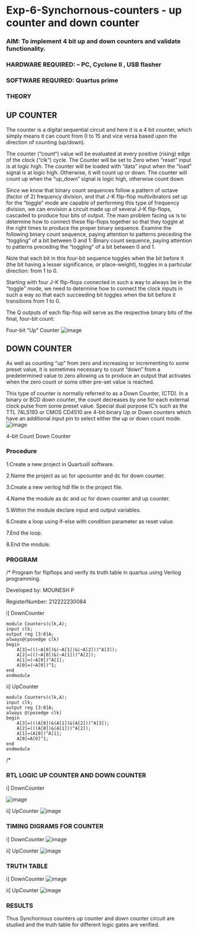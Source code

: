 # Exp-6-Synchornous-counters - up counter and down counter 
### AIM: To implement 4 bit up and down counters and validate  functionality.
### HARDWARE REQUIRED:  – PC, Cyclone II , USB flasher
### SOFTWARE REQUIRED:   Quartus prime
### THEORY 

## UP COUNTER 
The counter is a digital sequential circuit and here it is a 4 bit counter, which simply means it can count from 0 to 15 and vice versa based upon the direction of counting (up/down). 

The counter (“count“) value will be evaluated at every positive (rising) edge of the clock (“clk“) cycle.
The Counter will be set to Zero when “reset” input is at logic high.
The counter will be loaded with “data” input when the “load” signal is at logic high. Otherwise, it will count up or down.
The counter will count up when the “up_down” signal is logic high, otherwise count down

Since we know that binary count sequences follow a pattern of octave (factor of 2) frequency division, and that J-K flip-flop multivibrators set up for the “toggle” mode are capable of performing this type of frequency division, we can envision a circuit made up of several J-K flip-flops, cascaded to produce four bits of output.
The main problem facing us is to determine how to connect these flip-flops together so that they toggle at the right times to produce the proper binary sequence.
Examine the following binary count sequence, paying attention to patterns preceding the “toggling” of a bit between 0 and 1:
Binary count sequence, paying attention to patterns preceding the “toggling” of a bit between 0 and 1.

Note that each bit in this four-bit sequence toggles when the bit before it (the bit having a lesser significance, or place-weight), toggles in a particular direction: from 1 to 0.



 
 

Starting with four J-K flip-flops connected in such a way to always be in the “toggle” mode, we need to determine how to connect the clock inputs in such a way so that each succeeding bit toggles when the bit before it transitions from 1 to 0.

The Q outputs of each flip-flop will serve as the respective binary bits of the final, four-bit count:

 
 

Four-bit “Up” Counter
![image](https://user-images.githubusercontent.com/36288975/169644758-b2f4339d-9532-40c5-af40-8f4f8c942e2c.png)



## DOWN COUNTER 

As well as counting “up” from zero and increasing or incrementing to some preset value, it is sometimes necessary to count “down” from a predetermined value to zero allowing us to produce an output that activates when the zero count or some other pre-set value is reached.

This type of counter is normally referred to as a Down Counter, (CTD). In a binary or BCD down counter, the count decreases by one for each external clock pulse from some preset value. Special dual purpose IC’s such as the TTL 74LS193 or CMOS CD4510 are 4-bit binary Up or Down counters which have an additional input pin to select either the up or down count mode.
![image](https://user-images.githubusercontent.com/36288975/169644844-1a14e123-7228-4ed8-81a9-eb937dff4ac8.png)


4-bit Count Down Counter
### Procedure
1.Create a new project in QuartusII software.

2.Name the project as uc for upcounter and dc for down counter.

3.Create a new verilog hdl file in the project file.

4.Name the module as dc and uc for down counter and up counter.

5.Within the module declare input and output variables.

6.Create a loop using if-else with condition parameter as reset value.

7.End the loop.

8.End the module.

### PROGRAM 
/*
Program for flipflops  and verify its truth table in quartus using Verilog programming.

Developed by: MOUNESH P

RegisterNumber: 212222230084

i] DownCounter
```
module Counters(clk,A);
input clk;
output reg [3:0]A;
always@(posedge clk)
begin
	A[3]=(((~A[0])&(~A[1])&(~A[2]))^A[3]);
	A[2]=(((~A[0])&(~A[1]))^A[2]);
	A[1]=(~A[0])^A[1];
	A[0]=(~A[0])^1;
end
endmodule
```
ii] UpCounter
```
module Counters(clk,A);
input clk;
output reg [3:0]A;
always @(posedge clk)
begin
	A[3]=(((A[0])&(A[1])&(A[2]))^A[3]);
	A[2]=(((A[0])&(A[1]))^A[2]);
	A[1]=(A[0])^A[1];
	A[0]=A[0]^1;
end
endmodule
```
/*
### RTL LOGIC UP COUNTER AND DOWN COUNTER  

i] DownCounter

![image](https://github.com/NathinR/Exp-7-Synchornous-counters-/assets/118679646/aff5f091-be9d-4351-a0cd-54494377662c)

ii] UpCounter
![image](https://github.com/NathinR/Exp-7-Synchornous-counters-/assets/118679646/63607f80-f85a-461f-99c6-1503fae37213)

### TIMING DIGRAMS FOR COUNTER  
i] DownCounter
![image](https://github.com/NathinR/Exp-7-Synchornous-counters-/assets/118679646/0eac2c4a-926f-475f-a77c-42f0595f33a5)

ii] UpCounter
![image](https://github.com/NathinR/Exp-7-Synchornous-counters-/assets/118679646/0698d524-9637-40d3-8f91-52db81963a37)

### TRUTH TABLE 
i] DownCounter
![image](https://github.com/NathinR/Exp-7-Synchornous-counters-/assets/118679646/6fe10384-28ec-4d26-b40b-2c85b0c1b89b)

ii] UpCounter
![image](https://github.com/NathinR/Exp-7-Synchornous-counters-/assets/118679646/dc514b1e-78e4-4efe-8fae-b0aceab29470)

### RESULTS 
Thus Synchornous counters up counter and down counter circuit are studied and the truth table for different logic gates are verified.
